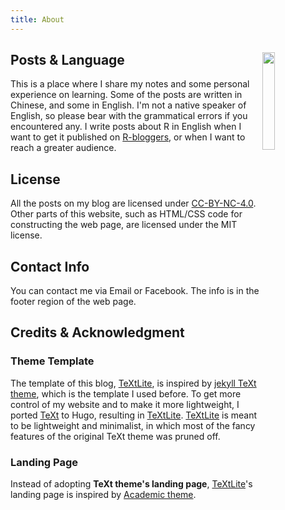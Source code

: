 ```yaml
---
title: About
---
```



## Posts & Language  <img src="https://img.yongfu.name/assets/images/me-about.png" style="width:20%;float:right;"/>

This is a place where I share my notes and some personal experience on learning.
Some of the posts are written in Chinese, and some in English. I'm not a native speaker of English, so please bear with the grammatical errors if you encountered any. I write posts about R in English when I want to get it published on [R-bloggers](https://www.r-bloggers.com), or when I want to reach a greater audience.

## License

All the posts on my blog are licensed under <a rel="license" href="http://creativecommons.org/licenses/by-nc/4.0/">CC-BY-NC-4.0</a>.
Other parts of this website, such as HTML/CSS code for constructing the web page, are licensed under the MIT license.

## Contact Info

You can contact me via Email or Facebook. The info is in the footer region of the web page.


## Credits & Acknowledgment

### Theme Template

The template of this blog, [TeXtLite][TeXtLite], is inspired by [jekyll TeXt theme][TeXt], which is the template I used before. To get more control of my website and to make it more lightweight, I ported [TeXt][TeXt] to Hugo, resulting in [TeXtLite][TeXtLite]. [TeXtLite][TeXtLite] is meant to be lightweight and minimalist, in which most of the fancy features of the original TeXt theme was pruned off.

[TeXt]: https://github.com/kitian616/jekyll-TeXt-theme
[TeXtLite]: https://github.com/liao961120/TeXtLite

### Landing Page

Instead of adopting **TeXt theme's landing page**, [TeXtLite][TeXtLite]'s landing page is inspired by [Academic theme](https://academic-demo.netlify.app).
